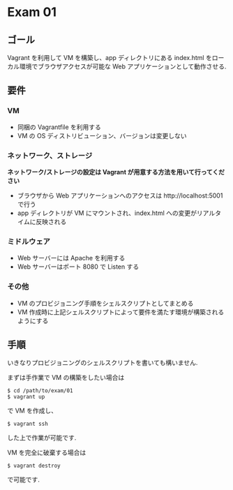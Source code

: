 # Exam 01

## ゴール

Vagrant を利用して VM を構築し、app ディレクトリにある index.html をローカル環境でブラウザアクセスが可能な Web アプリケーションとして動作させる.

## 要件

### VM

- 同梱の Vagrantfile を利用する
- VM の OS ディストリビューション、バージョンは変更しない

### ネットワーク、ストレージ

**ネットワーク/ストレージの設定は Vagrant が用意する方法を用いて行ってください**

- ブラウザから Web アプリケーションへのアクセスは http://localhost:5001 で行う
- app ディレクトリが VM にマウントされ、index.html への変更がリアルタイムに反映される

### ミドルウェア

- Web サーバーには Apache を利用する
- Web サーバーはポート 8080 で Listen する

### その他

- VM のプロビジョニング手順をシェルスクリプトとしてまとめる
- VM 作成時に上記シェルスクリプトによって要件を満たす環境が構築されるようにする

## 手順

いきなりプロビジョニングのシェルスクリプトを書いても構いません.

まずは手作業で VM の構築をしたい場合は

```
$ cd /path/to/exam/01
$ vagrant up
```

で VM を作成し、

```
$ vagrant ssh
```

した上で作業が可能です.

VM を完全に破棄する場合は

```
$ vagrant destroy
```

で可能です.